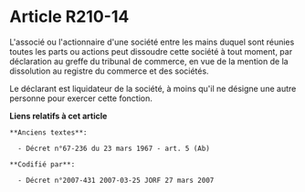 # Article R210-14

L'associé ou l'actionnaire d'une société entre les mains duquel sont réunies toutes les parts ou actions peut dissoudre cette
société à tout moment, par déclaration au greffe du tribunal de commerce, en vue de la mention de la dissolution au registre
du commerce et des sociétés.

Le déclarant est liquidateur de la société, à moins qu'il ne désigne une autre personne pour exercer cette fonction.

**Liens relatifs à cet article**

	**Anciens textes**:

	  - Décret n°67-236 du 23 mars 1967 - art. 5 (Ab)

	**Codifié par**:

	  - Décret n°2007-431 2007-03-25 JORF 27 mars 2007
